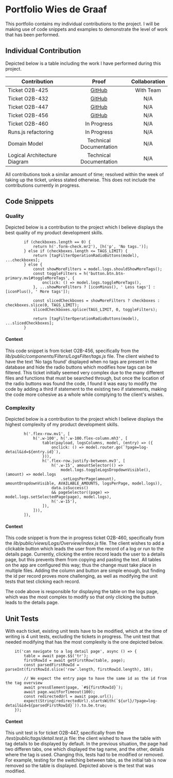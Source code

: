 # Portfolio Wies de Graaf
This portfolio contains my individual contributions to the project. I will be making use of code snippets and examples to demonstrate the level of work that has been performed.

## Individual Contribution
Depicted below is a table including the work I have performed during this project. 

| Contribution  | Proof | Collaboration |
| ------------- |:-------------:|:---:|
| Ticket O2B-425 | [GitHub](https://github.com/AliceO2Group/Bookkeeping/pull/441) | With Team |
| Ticket O2B-432      | [GitHub](https://github.com/AliceO2Group/Bookkeeping/pull/430)    | N/A |
| Ticket O2B-447      | [GitHub](https://github.com/AliceO2Group/Bookkeeping/pull/438)     | N/A |
| Ticket O2B-456     | [GitHub](https://github.com/AliceO2Group/Bookkeeping/pull/454)     | N/A 
| Ticket O2B-460 | In Progress | N/A
| Runs.js refactoring | In Progress | N/A
| Domain Model | Technical Documentation | N/A
| Logical Architecture Diagram | Technical Documentation | N/A


All contributions took a similar amount of time; resolved within the week of taking up the ticket, unless stated otherwise. This does not include the contributions currently in progress. 

## Code Snippets
### Quality
Depicted below is a contribution to the project which I believe displays the best quality of my product development skills. 

```
        if (checkboxes.length == 0) {
            return h('.form-check.mr2'), [h('p', 'No tags.')];
        } else if (checkboxes.length <= TAGS_LIMIT) {
            return [tagFilterOperationRadioButtons(model), ...checkboxes];
        } else {
            const showMoreFilters = model.logs.shouldShowMoreTags();
            const toggleFilters = h('button.btn.btn-primary.mv1#toggleMoreTags', {
                onclick: () => model.logs.toggleMoreTags(),
            }, ...showMoreFilters ? [iconMinus(), ' Less tags'] : [iconPlus(), ' More tags']);

            const slicedCheckboxes = showMoreFilters ? checkboxes : checkboxes.slice(0, TAGS_LIMIT);
            slicedCheckboxes.splice(TAGS_LIMIT, 0, toggleFilters);

            return [tagFilterOperationRadioButtons(model), ...slicedCheckboxes];
        }
```
#### **Context**
This code snippet is from ticket O2B-456, specifically from the _lib/public/components/Filters/LogsFilter/tags.js_ file. The client wished to have the text 'No tags found' displayed when no tags are present in the database and hide the radio buttons which modifies how tags can be filtered. This ticket initially seemed very complex due to the many different files and functions that must be searched through, but once the location of the radio buttons was found the code, I found it was easy to modify the code by adding a third if statement to the existing two if statements, making the code more cohesive as a whole while complying to the client's wishes.

### Complexity
Depicted below is a contribution to the project which I believe displays the highest complexity of my product development skills. 

```
        h('.flex-row.mv1', [
            h('.w-100', h('.w-100.flex-column.mh3', [
                table(payload, logsColumns, model, (entry) => ({
                    onclick: () => model.router.go(`?page=log-detail&id=${entry.id}`),
                })),
                h('.flex-row.justify-between.mv3', [
                    h('.w-15', amountSelector(() =>
                        model.logs.toggleLogsDropdownVisible(), (amount) => model.logs
                        .setLogsPerPage(amount), amountDropdownVisible, AVAILABLE_AMOUNTS, logsPerPage, model.logs)),
                    data.isSuccess()
                    && pageSelector((page) => model.logs.setSelectedPage(page), model.logs),
                    h('.w-15'),
                ]),
            ])),
        ]),
```
#### **Context**
This code snippet is from the in progress ticket O2B-460, specifically from the _lib/public/views/Logs/Overview/index.js_ file. The client wishes to add a clickable button which leads the user from the record of a log or run to the details page. Currently, clicking the entire record leads the user to a details page, but this prevents them from copying and pasting the text. All tables on the app are configured this way; thus the change must take place in multiple files. Adding the column and button are simple enough, but finding the id per record proves more challenging, as well as modifying the unit tests that test clicking each record.

The code above is responsible for displaying the table on the logs page, which was the most complex to modify so that only clicking the button leads to the details page.

## Unit Tests
With each ticket, existing unit tests have to be modified, which at the time of writing is 4 unit tests, excluding the tickets in progress. The unit test that needed modifying that has the most complexity is the one depicted below. 

```
    it('can navigate to a log detail page', async () => {
        table = await page.$$('tr');
        firstRowId = await getFirstRow(table, page);
        const parsedFirstRowId = parseInt(firstRowId.slice('row'.length, firstRowId.length), 10);

        // We expect the entry page to have the same id as the id from the tag overview
        await pressElement(page, `#${firstRowId}`);
        await page.waitForTimeout(100);
        const redirectedUrl = await page.url();
        expect(String(redirectedUrl).startsWith(`${url}/?page=log-detail&id=${parsedFirstRowId}`)).to.be.true;
    });
```
#### **Context**
This unit test is for ticket O2B-447, specifically from the _/test/public/tags/detail.test.js_ file: the client wished to have the table with tag details to be displayed by default. In the previous situation, the page had two differen tabs, one which displayed the tag name, and the other, details where the tag is used. Changing this, tests had to be modified or removed. For example, testing for the switching between tabs, as the initial tab is now removed so the table is displayed. Depicted above is the test that was modified.